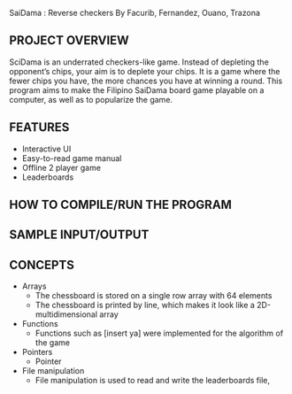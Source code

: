 
SaiDama : Reverse checkers
By Facurib, Fernandez, Ouano, Trazona

## PROJECT OVERVIEW

SciDama is an underrated checkers-like game. Instead of depleting the opponent’s chips, your aim is to deplete your chips. It is a game where the fewer chips you have, the more chances you have at winning a round. This program aims to make the Filipino SaiDama board game playable on a computer, as well as to popularize the game.

## FEATURES

- Interactive UI
- Easy-to-read game manual
- Offline 2 player game
- Leaderboards

## HOW TO COMPILE/RUN THE PROGRAM


## SAMPLE INPUT/OUTPUT


## CONCEPTS
- Arrays 
    - The chessboard is stored on a single row array with 64 elements
    - The chessboard is printed by line, which makes it look like a 2D-multidimensional array
- Functions
    - Functions such as [insert ya] were implemented for the algorithm of the game
- Pointers
    - Pointer 
- File manipulation
    - File manipulation is used to read and write the leaderboards file, 